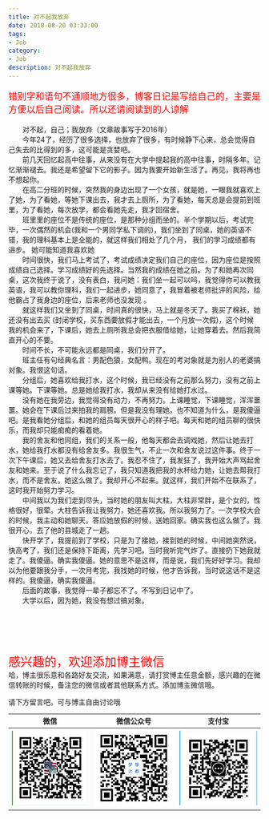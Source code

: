 ```yaml
---
title: 对不起我放弃
date: 2018-08-20 03:33:00
tags: 
- Job
category: 
- Job
description: 对不起我放弃
---
```

<!-- image url 
https://raw.githubusercontent.com/HealerJean123/HealerJean123.github.io/master/blogImages
　　首行缩进
<font color="red">  </font>

<font size="4">   </font>
-->



<font  color="red" size="4">  

错别字和语句不通顺地方很多，博客日记是写给自己的，主要是方便以后自己阅读。所以还请阅读到的人谅解

 </font>

　　对不起，自己；我放弃（文章故事写于2016年）    
　　今年24了，经历了很多选择，也放弃了很多，有时候静下心来，总会觉得自己失去的比得到的多，这可能是贪婪吧。    
　　前几天回忆起高中往事，从来没有在大学中提起我的高中往事，时隔多年。记忆渐渐褪去。我还是希望留下它的影子。因为我要开始新生活了。再见，我将再也不想起你。      
　　在高二分班的时候，突然我的身边出现了一个女孩，就是她，一眼我就喜欢上了她，为了看她，等她下课出去，我才去上厕所，为了看她，每天总是会提前到班里，为了看她，每次放学，都会看她先走，我才回宿舍。     
　　班里里的座位不是传统的座位，是那种分组而坐的。半个学期以后，考试完毕，一次偶然的机会(我和一个男同学私下调的)，我们坐到了同桌，她的英语不错，我的理科基本上是全能的，就这样我们相处了几个月， 我们的学习成绩都有进步。 她可能知道我喜欢她     
　　时间很快，我们马上考试了，考试成绩决定我们自己的座位，因为座位是按照成绩自己选择。学习成绩好的先选择。当然我的成绩在她之前。为了和她再次同桌，这次我终于说了，没有表白，我问她：我们坐一起可以吗，我觉得你可以教我英语，我可以教你理科，我们一起进步，她同意了，我冒着被老师批评的风险，给他霸占了我身边的座位，后来老师也没发现 。    
　　就这样我们又坐到了同桌，时间真的很快，马上就是冬天了。我买了棉袄，她还没有出去买 (封闭学校，买东西要放假才能出去，一个月放一次假)，这个时候我的机会来了，下课后，她去上厕所我总会把衣服借给她，让她穿着去。然后我简直开心的不要。       
　　时间不长，不可能永远都是同桌，我们分开了。     
　　班主任有句经典名言：男配色狼，女配鸭。现在的考对象就是为别人的老婆搞对象。我恨这句话。     
　　分组后，她喜欢给我打水，这个时候，我已经没有之前那么努力，没有之前上课等她。下课等她。总是她给我打水，我却从来没有给她打水过。     
　　没有她在我旁边，我觉得没有动力，不再努力。上课睡觉，下课睡觉，浑浑噩噩。她会在下课后过来拍我的肩膀。但是我没有理她，也不知道为什么，是我傻逼吧。是我看她分组后，和她的组员每天很开心的样子吧。每天和她的组员聊的很快乐，而我却只能痴痴的看着她。   
　　我的舍友和他同组，我们的关系一般，他每天都会去调戏她，然后让她去打水，她给我打水都没有给舍友多。我很生气，不止一次和舍友说过这件事。终于一次下午课后，她又去给舍友打水去了。我忍不住了，我发狂了，我开始大声骂起舍友和她来。至于说了什么我忘记了，我只知道我把我的水杯给力她，让她去帮我打水，而不是舍友。她这么做了。我却开心不起来。就这样，我们开始不在联系了，这时我开始努力学习。      
　　中间我以为我们走到尽头，当时她的朋友叫大柱，大柱非常胖，是个女的，性格很好，很荤。大柱告诉我让我努力，她还喜欢我。所以我努力了。一次学校大会的时候，我主动和她聊天。答应她放假的时候，送她回家。确实我也这么做了。我很开心，去了他的县城走了一趟。      
　　快开学了，我提前到了学校，只是为了接她，接到她的时候，中间她突然说，快高考了，我们还是保持下距离，先学习吧。当时我听完气炸了。直接扔下她我就走了。我傻逼。确实我傻逼。她的意思不是这样，而是说，我们先好好学习。我却以为他要跟我分手，一次月考完，我找她的时候，他才告诉我，当时说这话不是这样的。我傻逼，确实我傻逼。       
　　后面的故事，我觉得一辈子都忘不了。不写到日记中了。      
　　大学以后，因为她，我没有想过搞对象。　　
　　





<br><br>    
<font  color="red" size="5" >     
感兴趣的，欢迎添加博主微信
 </font>
<br>
哈，博主很乐意和各路好友交流，如果满意，请打赏博主任意金额，感兴趣的在微信转账的时候，备注您的微信或者其他联系方式。添加博主微信哦。    

请下方留言吧。可与博主自由讨论哦

|微信 | 微信公众号|支付宝|
|:-------:|:-------:|:------:|
| ![微信](https://raw.githubusercontent.com/HealerJean/HealerJean.github.io/master/assets/img/tctip/weixin.jpg)|![微信公众号](https://raw.githubusercontent.com/HealerJean/HealerJean.github.io/master/assets/img/my/qrcode_for_gh_a23c07a2da9e_258.jpg)|![支付宝](https://raw.githubusercontent.com/HealerJean/HealerJean.github.io/master/assets/img/tctip/alpay.jpg) |








<!-- Gitalk 评论 start  -->

<link rel="stylesheet" href="https://unpkg.com/gitalk/dist/gitalk.css">
<script src="https://unpkg.com/gitalk@latest/dist/gitalk.min.js"></script> 
<div id="gitalk-container"></div>    
 <script type="text/javascript">
    var gitalk = new Gitalk({
		clientID: `d0dabbf6e5925b11ec9c`,
		clientSecret: `d0dabbf6e5925b11ec9c`,
		repo: `HealerJean.github.io`,
		owner: 'HealerJean',
		admin: ['HealerJean'],
		id: 'k7GXWd1PrUlmYV6q',
    });
    gitalk.render('gitalk-container');
</script> 

<!-- Gitalk end -->

